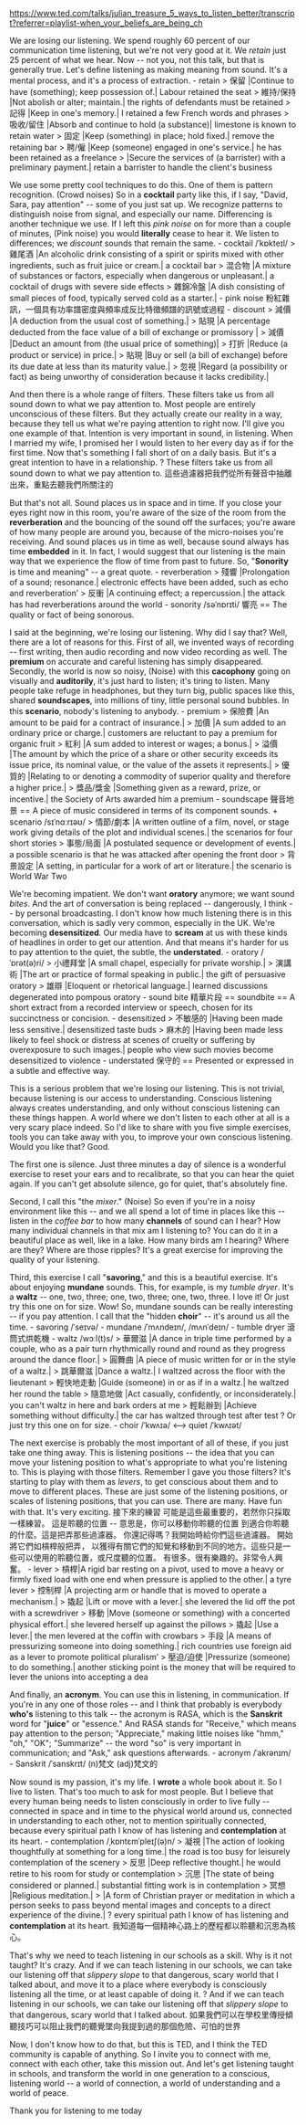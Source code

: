 https://www.ted.com/talks/julian_treasure_5_ways_to_listen_better/transcript?referrer=playlist-when_your_beliefs_are_being_ch

We are losing our listening. We spend roughly 60 percent of our communication time listening, but we're not very good at it. We *retain* just 25 percent of what we hear. Now -- not you, not this talk, but that is generally true.  Let's define listening as making meaning from sound. It's a mental process, and it's a process of extraction. 
	- retain
		> 保留 |Continue to have (something); keep possession of.| Labour retained the seat
		> 維持/保持 |Not abolish or alter; maintain.| the rights of defendants must be retained
		> 記得 |Keep in one's memory.| I retained a few French words and phrases
		> 吸收/留住 |Absorb and continue to hold (a substance)| limestone is known to retain water
		> 固定 |Keep (something) in place; hold fixed.| remove the retaining bar
		> 聘/僱 |Keep (someone) engaged in one's service.| he has been retained as a freelance
		> |Secure the services of (a barrister) with a preliminary payment.| retain a barrister to handle the client's business

We use some pretty cool techniques to do this. One of them is pattern recognition. (Crowd noises) So in a **cocktail** party like this, if I say, "David, Sara, pay attention" -- some of you just sat up. We recognize patterns to distinguish noise from signal, and especially our name. Differencing is another technique we use. If I left this *pink noise* on for more than a couple of minutes, (Pink noise) you would **literally** cease to hear it. We listen to differences; we *discount* sounds that remain the same. 
	- cocktail /ˈkɒkteɪl/ 
		> 雞尾酒 |An alcoholic drink consisting of a spirit or spirits mixed with other ingredients, such as fruit juice or cream.| a cocktail bar
		> 混合物 |A mixture of substances or factors, especially when dangerous or unpleasant.| a cocktail of drugs with severe side effects
		> 雜錦冷盤 |A dish consisting of small pieces of food, typically served cold as a starter.|
	- pink noise 粉紅雜訊，一個具有功率譜密度與頻率成反比特徵頻譜的訊號或過程
	- discount
		> 減價 |A deduction from the usual cost of something.|
		> 貼現 |A percentage deducted from the face value of a bill of exchange or promissory |
		> 減價 |Deduct an amount from (the usual price of something)|
		> 打折 |Reduce (a product or service) in price.|
		> 貼現 |Buy or sell (a bill of exchange) before its due date at less than its maturity value.|
		> 忽視 |Regard (a possibility or fact) as being unworthy of consideration because it lacks credibility.|

And then there is a whole range of filters. These filters take us from all sound down to what we pay attention to. Most people are entirely unconscious of these filters. But they actually create our reality in a way, because they tell us what we're paying attention to right now. I'll give you one example of that. Intention is very important in sound, in listening. When I married my wife, I promised her I would listen to her every day as if for the first time. Now that's something I fall short of on a daily basis. But it's a great intention to have in a relationship. 
	? These filters take us from all sound down to what we pay attention to. 這些過濾器把我們從所有聲音中抽離出來，重點去聽我們所關注的

But that's not all. Sound places us in space and in time. If you close your eyes right now in this room, you're aware of the size of the room from the **reverberation** and the bouncing of the sound off the surfaces; you're aware of how many people are around you, because of the micro-noises you're receiving. And sound places us in time as well, because sound always has time **embedded** in it. In fact, I would suggest that our listening is the main way that we experience the flow of time from past to future. So, "**Sonority** is time and meaning" -- a great quote. 
	- reverberation
		> 殘響 |Prolongation of a sound; resonance.| electronic effects have been added, such as echo and reverberation’
		> 反衝 |A continuing effect; a repercussion.| the attack has had reverberations around the world
	- sonority /səˈnɒrɪti/ 響亮 == The quality or fact of being sonorous.

I said at the beginning, we're losing our listening. Why did I say that? Well, there are a lot of reasons for this. First of all, we invented ways of recording -- first writing, then audio recording and now video recording as well. The **premium** on accurate and careful listening has simply disappeared. Secondly, the world is now so noisy, (Noise) with this **cacophony** going on visually and **auditorily**, it's just hard to listen; it's tiring to listen. Many people take refuge in headphones, but they turn big, public spaces like this, shared **soundscapes**, into millions of tiny, little personal sound bubbles. In this **scenario**, nobody's listening to anybody. 
	- premium
		> 保險費 |An amount to be paid for a contract of insurance.|
		> 加價 |A sum added to an ordinary price or charge.| customers are reluctant to pay a premium for organic fruit
		> 紅利 |A sum added to interest or wages; a bonus.|
		> 溢價 |The amount by which the price of a share or other security exceeds its issue price, its nominal value, or the value of the assets it represents.|
		> 優質的 |Relating to or denoting a commodity of superior quality and therefore a higher price.|
		> 獎品/獎金 |Something given as a reward, prize, or incentive.| the Society of Arts awarded him a premium
	- soundscape 聲音地景 == A piece of music considered in terms of its component sounds.
	+ scenario /sɪˈnɑːrɪəʊ/
		> 情節/劇本 |A written outline of a film, novel, or stage work giving details of the plot and individual scenes.| the scenarios for four short stories
		> 事態/局面 |A postulated sequence or development of events.| a possible scenario is that he was attacked after opening the front door 
		> 背景設定 |A setting, in particular for a work of art or literature.| the scenario is World War Two

We're becoming impatient. We don't want **oratory** anymore; we want sound *bites*. And the art of conversation is being replaced -- dangerously, I think -- by personal broadcasting. I don't know how much listening there is in this conversation, which is sadly very common, especially in the UK. We're becoming **desensitized**. Our media have to **scream** at us with these kinds of headlines in order to get our attention. And that means it's harder for us to pay attention to the quiet, the subtle, the **understated**. 
	- oratory /ˈɒrət(ə)ri/
		> 小禮拜堂 |A small chapel, especially for private worship.|
		> 演講術 |The art or practice of formal speaking in public.| the gift of persuasive oratory
		> 雄辯 |Eloquent or rhetorical language.| learned discussions degenerated into pompous oratory
	- sound bite 精華片段 == soundbite == A short extract from a recorded interview or speech, chosen for its succinctness or concision.
	- desensitized
		> 不敏感的 |Having been made less sensitive.| desensitized taste buds
		> 麻木的 |Having been made less likely to feel shock or distress at scenes of cruelty or suffering by overexposure to such images.| people who view such movies become desensitized to violence
	- understated 保守的 == Presented or expressed in a subtle and effective way.

This is a serious problem that we're losing our listening. This is not trivial, because listening is our access to understanding. Conscious listening always creates understanding, and only without conscious listening can these things happen. A world where we don't listen to each other at all is a very scary place indeed. So I'd like to share with you five simple exercises, tools you can take away with you, to improve your own conscious listening. Would you like that? Good.

The first one is silence. Just three minutes a day of silence is a wonderful exercise to reset your ears and to recalibrate, so that you can hear the quiet again. If you can't get absolute silence, go for quiet, that's absolutely fine. 

Second, I call this "the *mixer*." (Noise) So even if you're in a noisy environment like this -- and we all spend a lot of time in places like this -- listen in the *coffee bar* to how many **channels** of sound can I hear? How many individual channels in that mix am I listening to? You can do it in a beautiful place as well, like in a lake. How many birds am I hearing? Where are they? Where are those ripples? It's a great exercise for improving the quality of your listening. 

Third, this exercise I call "**savoring**," and this is a beautiful exercise. It's about enjoying **mundane** sounds. This, for example, is my *tumble dryer*. It's a **waltz** -- one, two, three; one, two, three; one, two, three. I love it! Or just try this one on for size. Wow! So, mundane sounds can be really interesting -- if you pay attention. I call that the "hidden **choir**" -- it's around us all the time. 
	- savoring /ˈseɪvə/ 
	- mundane /ˈmʌndeɪn/, /mʌnˈdeɪn/ 
	- tumble dryer 滾筒式烘乾機
	- waltz /wɔːl(t)s/
		> 華爾滋 |A dance in triple time performed by a couple, who as a pair turn rhythmically round and round as they progress around the dance floor.|
		> 圓舞曲 |A piece of music written for or in the style of a waltz.|
		> 跳華爾滋 |Dance a waltz.| I waltzed across the floor with the lieutenant
		> 輕快地走動 |Guide (someone) in or as if in a waltz.| he waltzed her round the table
		> 隨意地做 |Act casually, confidently, or inconsiderately.| you can't waltz in here and bark orders at me
		> 輕鬆辦到 |Achieve something without difficulty.| the car has waltzed through test after test
	?  Or just try this one on for size.
	- choir /ˈkwʌɪə/ <--> quiet /ˈkwʌɪət/ 

The next exercise is probably the most important of all of these, if you just take one thing away. This is listening positions -- the idea that you can move your listening position to what's appropriate to what you're listening to. This is playing with those filters. Remember I gave you those filters? It's starting to play with them as *levers*, to get conscious about them and to move to different places. These are just some of the listening positions, or scales of listening positions, that you can use. There are many. Have fun with that. It's very exciting. 接下來的練習 可能是這些最重要的，若然你只採取一樣練習。 這是聆聽的位置 -- 意思是，你可以移動你聆聽的位置 到適合你聆聽的什麼。這是把弄那些過濾器。 你還記得嗎？我開始時給你們這些過濾器。 開始將它們如槓桿般把弄， 以獲得有關它們的知覺和移動到不同的地方。這些只是一些可以使用的聆聽位置，或尺度聽的位置。 有很多。很有樂趣的。非常令人興奮。 
	- lever
		> 槓桿|A rigid bar resting on a pivot, used to move a heavy or firmly fixed load with one end when pressure is applied to the other.| a tyre lever
		> 控制桿 |A projecting arm or handle that is moved to operate a mechanism.|
		> 撬起 |Lift or move with a lever.| she levered the lid off the pot with a screwdriver
		> 移動 |Move (someone or something) with a concerted physical effort.| she levered herself up against the pillows
		> 撬起 |Use a lever.| the men levered at the coffin with crowbars
		> 手段 |A means of pressurizing someone into doing something.| rich countries use foreign aid as a lever to promote political pluralism’
		> 壓迫/迫使 |Pressurize (someone) to do something.| another sticking point is the money that will be required to lever the unions into accepting a dea

And finally, an **acronym**. You can use this in listening, in communication. If you're in any one of those roles -- and I think that probably is everybody **who's** listening to this talk -- the acronym is RASA, which is the **Sanskrit** word for "**juice**" or "essence." And RASA stands for "Receive," which means pay attention to the person; "Appreciate," making little noises like "hmm," "oh," "OK"; "Summarize" -- the word "so" is very important in communication; and "Ask," ask questions afterwards. 
	- acronym /ˈakrənɪm/ 
	- Sanskrit /ˈsanskrɪt/ (n)梵文 (adj)梵文的

Now sound is my passion, it's my life. I **wrote** a whole book about it. So I live to listen. That's too much to ask for most people. But I believe that every human being needs to listen consciously in order to live fully -- connected in space and in time to the physical world around us, connected in understanding to each other, not to mention spiritually connected, because every spiritual path I know of has listening and **contemplation** at its heart. 
	- contemplation /ˌkɒntɛmˈpleɪʃ(ə)n/ 
		> 凝視 |The action of looking thoughtfully at something for a long time.| the road is too busy for leisurely contemplation of the scenery
		> 反思 |Deep reflective thought.| he would retire to his room for study or contemplation
		> 沉思 |The state of being considered or planned.| substantial fitting work is in contemplation
		> 冥想 |Religious meditation.|
		> |A form of Christian prayer or meditation in which a person seeks to pass beyond mental images and concepts to a direct experience of the divine.|
	? every spiritual path I know of has listening and **contemplation** at its heart. 我知道每一個精神心路上的歷程都以聆聽和沉思為核心。 

That's why we need to teach listening in our schools as a skill. Why is it not taught? It's crazy. And if we can teach listening in our schools, we can take our listening off that *slippery slope* to that dangerous, scary world that I talked about, and move it to a place where everybody is consciously listening all the time, or at least capable of doing it. 
	? And if we can teach listening in our schools, we can take our listening off that *slippery slope* to that dangerous, scary world that I talked about. 如果我們可以在學校里傳授傾聽技巧可以阻止我們的聽覺墜向我提到過的那個危險、可怕的世界

Now, I don't know how to do that, but this is TED, and I think the TED community is capable of anything. So I invite you to connect with me, connect with each other, take this mission out. And let's get listening taught in schools, and transform the world in one generation to a conscious, listening world -- a world of connection, a world of understanding and a world of peace. 

Thank you for listening to me today